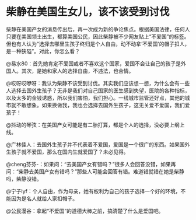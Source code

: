 # 柴静在美国生女儿，该不该受到讨伐

柴静在美国产女的消息传出后，再一次成为新的争论焦点。根据美国法律，任何人只要在美国领土出生，都算美国公民，因此柴静被不少网友贴上“不爱国”的标签。但也有人认为“选择去哪里生孩子终归是个人自由，动不动拿‘不爱国’的帽子扣人，是一种狭隘”。对此，你怎么看？ 

@易水80：首先她肯定不爱国或者不喜欢这个国家，爱国不会让自己的孩子是外国人。其次，是她和家人的选择自由，不违法，也合情。 

@哎呀哎咿呀：我认为柴静不该受到讨伐。其实我们应该想一想，为什么会有一些人选择去国外生孩子？无非是我们对自己国家的医生感到失望，医院的各种指标，以及太多的金钱诱惑，所以我们害怕，我们担心。一线城市监管还好点，其他的城市就不敢想象。如果换做我，我也会选择去国外生孩子，这无关爱不爱国，我们爱孩子！ 

@抖动的琴弦：在美国产女可能是有二胎打算，都是个人的选择，没必要上纲上线。 

@广林佳人：去国外生孩子并不代表着不爱国，爱国是一个很广的东西。如果国外生孩子就不爱国，那么在国内生就爱国了？未必见得。 

@cheng芬芬-：如果问：“去美国产女有错吗？”很多人会回答没错，如果再问：“柴静去美国产女有错吗？”那些人可能会回答有错。难道错就错在她是柴静吗，柴静没错。 

@宁子lyf：个人自由，作为母亲，她有权利为自己的孩子选择一个好的环境，不能因为是名人就给人家扣帽子。 

@公民漫谷：拿起“不爱国”的道德大棒之前，搞清楚了什么是爱国吧。